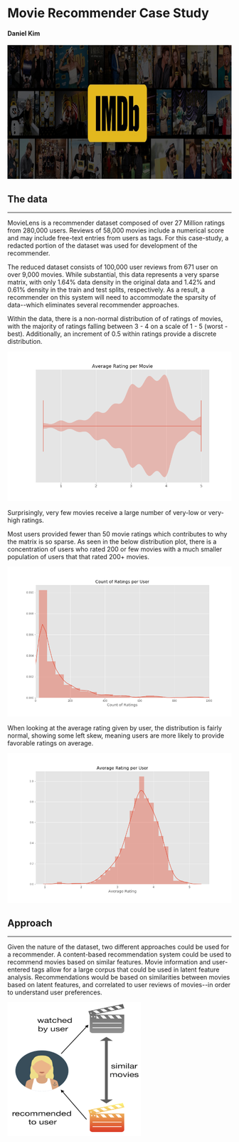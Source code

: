 # Movie Recommender Case Study

#### Daniel Kim

<img src="images/IMDb_Header_Page.jpg" width= "800" height= "300" /> 

## The data
--------------
MovieLens is a recommender dataset composed of over 27 Million ratings from 280,000 users. Reviews of 58,000 movies include a numerical score and may include free-text entries from users as tags. For this case-study, a redacted portion of the dataset was used for development of the recommender.

The reduced dataset consists of 100,000 user reviews from 671 user on over 9,000 movies. While substantial, this data represents a very sparse matrix, with only 1.64% data density in the original data and 1.42% and 0.61% density in the train and test splits, respectively. As a result, a recommender on this system will need to accommodate the sparsity of data--which eliminates several recommender approaches. 

Within the data, there is a non-normal distribution of of ratings of movies, with the majority of ratings falling between 3 - 4 on a scale of 1 - 5 (worst - best). Additionally, an increment of 0.5 within ratings provide a discrete distribution.

<img src="images/mean_rating_movie.png" width= "600" /> 

Surprisingly, very few movies receive a large number of very-low or very-high ratings.

Most users provided fewer than 50 movie ratings which contributes to why the matrix is so sparse. As seen in the below distribution plot, there is a concentration of users who rated 200 or few movies with a much smaller population of users that that rated 200+ movies.

<img src="images/user_rating_count2.png" width= "600" /> 

When looking at the average rating given by user, the distribution is fairly normal, showing some left skew, meaning users are more likely to provide favorable ratings on average.

<img src="images/user_rating_avg.png" width= "600" /> 


## Approach
--------------
Given the nature of the dataset, two different approaches could be used for a recommender. A content-based recommendation system could be used to recommend movies based on similar features. Movie information and user-entered tags allow for a large corpus that could be used in latent feature analysis. Recommendations would be based on similarities between movies based on latent features, and correlated to user reviews of movies--in order to understand user preferences.

<img src="images/content_based_filtering.png" width= "300" height= "300" /> 


